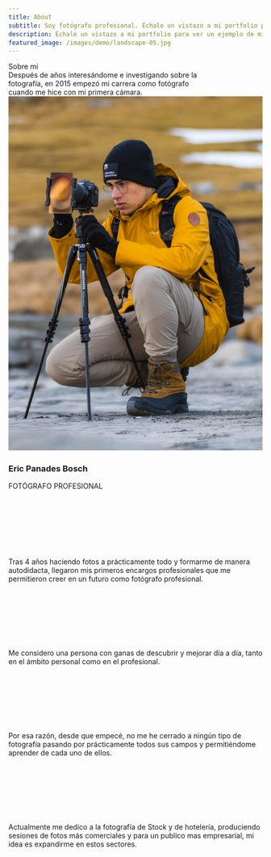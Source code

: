 ```yaml
---
title: About
subtitle: Soy fotógrafo profesional. Échale un vistazo a mi portfolio para ver un ejemplo de mis fotografias.
description: Échale un vistazo a mi portfolio para ver un ejemplo de mis fotografias.
featured_image: /images/demo/landscape-05.jpg
---
```

<script type="text/javascript">
    document.getElementById("header").style.position = 'relative';
</script>

<div class="about-title">Sobre mí</div>
<div class="about-quote"> 
Después de años interesándome e investigando sobre la <br> fotografía, en 2015 empezó mi carrera como fotógrafo <br> cuando me hice con mi primera cámara.
</div>
<div class="about">
    <div class="about-half">
        <img src="/images/about/KIK0211.jpg">
    </div>
    <div class="about-half">
        <h3>Eric Panades Bosch</h3>
        <h7>FOTÓGRAFO PROFESIONAL</h7>
        <br></br>
        <br></br>
        <br></br>
        <br></br>
        <p>
        Tras 4 años haciendo fotos a prácticamente todo y formarme de manera autodidacta, llegaron mis primeros encargos profesionales que me permitieron creer en un futuro como fotógrafo profesional.
        </p>
        <br></br>
        <br></br>
        <br></br>
        <p>
        Me considero una persona con ganas de descubrir y mejorar día a día, tanto en el ámbito personal como en el profesional. 
        </p>
        <br></br>
        <br></br>
        <br></br>
        <p>
        Por esa razón, desde que empecé, no me he cerrado a ningún tipo de fotografía pasando por prácticamente todos sus campos y permitiéndome aprender de cada uno de ellos.
        </p>
        <br></br>
        <br></br>
        <br></br>
        <p>
        Actualmente me dedico a la fotografía de Stock y de hotelería, produciendo sesiones de fotos más comerciales y para un publico mas empresarial, mi idea es expandirme en estos sectores.
        </p>
    </div>
</div>